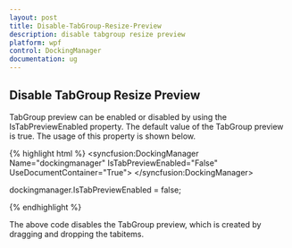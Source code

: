 ```yaml
---
layout: post
title: Disable-TabGroup-Resize-Preview
description: disable tabgroup resize preview
platform: wpf
control: DockingManager
documentation: ug
---
```


## Disable TabGroup Resize Preview

TabGroup preview can be enabled or disabled by using the IsTabPreviewEnabled property. The default value of the TabGroup preview is true. The usage of this property is shown below.


{% highlight html %}
<syncfusion:DockingManager Name="dockingmanager" IsTabPreviewEnabled="False" UseDocumentContainer="True">            <Grid syncfusion:DockingManager.Header="tab1" syncfusion:DockingManager.State="Document"/>            <Grid syncfusion:DockingManager.Header="tab2" syncfusion:DockingManager.State="Document"/>        </syncfusion:DockingManager>

dockingmanager.IsTabPreviewEnabled = false;

{% endhighlight  %}


The above code disables the TabGroup preview, which is created by dragging and dropping the tabitems.


